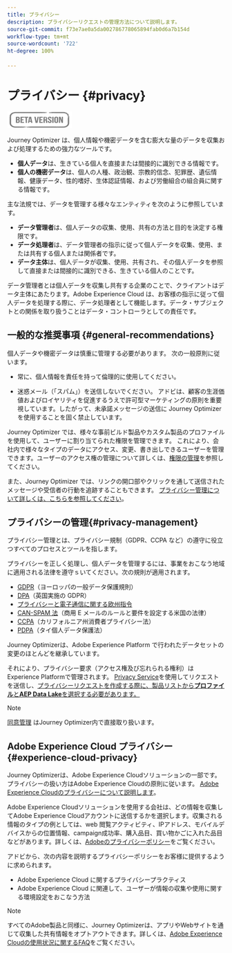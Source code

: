 ```yaml
---
title: プライバシー
description: プライバシーリクエストの管理方法について説明します。
source-git-commit: f73e7ae0a5da002786778065894fab0d6a7b154d
workflow-type: tm+mt
source-wordcount: '722'
ht-degree: 100%

---
```



# プライバシー {#privacy}

![](assets/do-not-localize/badge.png)

Journey Optimizer は、個人情報や機密データを含む膨大な量のデータを収集および処理するための強力なツールです。

* **個人データ**&#x200B;は、生きている個人を直接または間接的に識別できる情報です。
* **個人の機密データ**&#x200B;は、個人の人種、政治観、宗教的信念、犯罪歴、遺伝情報、健康データ、性的嗜好、生体認証情報、および労働組合の組合員に関する情報です。

主な法規では、データを管理する様々なエンティティを次のように参照しています。

* **データ管理者**&#x200B;は、個人データの収集、使用、共有の方法と目的を決定する権限です。
* **データ処理者**&#x200B;は、データ管理者の指示に従って個人データを収集、使用、または共有する個人または関係者です。
* **データ主体**&#x200B;は、個人データが収集、使用、共有され、その個人データを参照して直接または間接的に識別できる、生きている個人のことです。

データ管理者とは個人データを収集し共有する企業のことで、クライアントはデータ主体にあたります。Adobe Experience Cloud は、お客様の指示に従って個人データを処理する際に、データ処理者として機能します。データ・サブジェクトとの関係を取り扱うことはデータ・コントローラとしての責任です。

## 一般的な推奨事項 {#general-recommendations}

個人データや機密データは慎重に管理する必要があります。 次の一般原則に従います。

* 常に、個人情報を責任を持って倫理的に使用してください。

* 迷惑メール（「スパム」）を送信しないでください。 アドビは、顧客の生涯価値およびロイヤリティを促進するうえで許可型マーケティングの原則を重要視しています。したがって、未承諾メッセージの送信に Journey Optimizer を使用することを固く禁止しています。

Journey Optimizer では、様々な事前ビルド製品やカスタム製品のプロファイルを使用して、ユーザーに割り当てられた権限を管理できます。 これにより、会社内で様々なタイプのデータにアクセス、変更、書き出しできるユーザーを管理できます。ユーザーのアクセス権の管理について詳しくは、[権限の管理](../administration/permissions.md)を参照してください。

また、Journey Optimizer では、リンクの開口部やクリックを通して送信されたメッセージや受信者の行動を追跡することもできます。 [プライバシー管理について詳しくは、こちらを参照してください](message-tracking.md)。

## プライバシーの管理{#privacy-management}

プライバシー管理とは、プライバシー規制（GDPR、CCPA など）の遵守に役立つすべてのプロセスとツールを指します。

プライバシーを正しく処理し、個人データを管理するには、事業をおこなう地域に適用される法律を遵守ｓいてください。次の規則が適用されます。

* [GDPR](https://ec.europa.eu/info/law/law-topic/data-protection/reform/what-does-general-data-protection-regulation-gdpr-govern_en)（ヨーロッパの一般データ保護規則）
* [DPA](https://www.gov.uk/data-protection)（英国実施の GDPR）
* [プライバシーと電子通信に関する欧州指令](https://eur-lex.europa.eu/legal-content/EN/TXT/?uri=CELEX:02002L0058-20091219)
* [CAN-SPAM 法](https://www.ftc.gov/tips-advice/business-center/guidance/can-spam-act-compliance-guide-business)（商用 E メールのルールと要件を設定する米国の法律）
* [CCPA](https://leginfo.legislature.ca.gov/faces/codes_displayText.xhtml?lawCode=CIV&amp;division=3.&amp;title=1.81.5.&amp;part=4.&amp;chapter=&amp;article=)（カリフォルニア州消費者プライバシー法）
* [PDPA](https://secureprivacy.ai/thailand-pdpa-summary-what-businesses-need-to-know/)（タイ個人データ保護法）

Journey Optimizerは、Adobe Experience Platform で行われたデータセットの変更のほとんどを継承しています。

それにより、プライバシー要求（アクセス権及び忘れられる権利）は Experience Platformで管理されます。 [Privacy Service](https://experienceleague.adobe.com/docs/experience-platform/privacy/home.html?lang=ja)を使用してリクエストを送信し、[プライバシーリクエストを作成する際に、製品リストから&#x200B;**プロファイル**&#x200B;と&#x200B;**AEP Data Lake**&#x200B;を選択する必要があります。<!--https://experienceleague.adobe.com/docs/experience-platform/privacy/home.html?lang=en).-->](https://experienceleague.adobe.com/docs/experience-platform/privacy/ui/user-guide.html?lang=en#request-builder)

>[!NOTE]
>
>[同意管理](../../help/using/consent.md) はJourney Optimizer内で直接取り扱います。

## Adobe Experience Cloud プライバシー {#experience-cloud-privacy}

Journey Optimizerは、Adobe Experience Cloudソリューションの一部です。プライバシーの扱い方はAdobe Experience Cloudの原則に従います。 [Adobe Experience Cloudのプライバシーについて説明します](https://www.adobe.com/jp/privacy/experience-cloud.html)。

Adobe Experience Cloudソリューションを使用する会社は、どの情報を収集してAdobe Experience Cloudアカウントに送信するかを選択します。収集される情報のタイプの例としては、web 閲覧アクティビティ、IPアドレス、モバイルデバイスからの位置情報、campaign成功率、購入品目、買い物かごに入れた品目などがあります。詳しくは、[Adobeのプライバシーポリシー](https://www.adobe.com/jp/privacy/policy.html)をご覧ください。

アドビから、次の内容を説明するプライバシーポリシーをお客様に提供するように求められます。

* Adobe Experience Cloud に関するプライバシープラクティス
* Adobe Experience Cloud に関連して、ユーザーが情報の収集や使用に関する環境設定をおこなう方法

>[!NOTE]
>
>すべてのAdobe製品と同様に、Journey Optimizerは、アプリやWebサイトを通じて収集した共有情報をオプトアウトできます。詳しくは、[Adobe Experience Cloudの使用状況に関するFAQ](https://www.adobe.com/jp/privacy/experience-cloud-usage-info-faq.html)をご覧ください。

<!--Because Journey Optimizer integrates with Adobe Experience Platform, where audiences are transferred from one system to another, you need to pay extra care to personal data protection.-->
